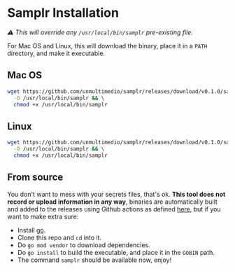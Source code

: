 # Samplr Installation

_:warning: This will override any `/usr/local/bin/samplr` pre-existing file._

For Mac OS and Linux, this will download the binary, place it in a `PATH` directory, and make it executable.

## Mac OS

```sh
wget https://github.com/unmultimedio/samplr/releases/download/v0.1.0/samplr-v0.1.0-mac \
  -O /usr/local/bin/samplr && \
  chmod +x /usr/local/bin/samplr
```

## Linux

```sh
wget https://github.com/unmultimedio/samplr/releases/download/v0.1.0/samplr-v0.1.0-linux \
  -O /usr/local/bin/samplr && \
  chmod +x /usr/local/bin/samplr
```

## From source

You don't want to mess with your secrets files, that's ok. **This tool does not record or upload information in any way**, binaries are automatically built and added to the releases using Github actions as defined [here](.github/workflows/release.yml), but if you want to make extra sure:

- Install [go](https://golang.org/dl/).
- Clone this repo and `cd` into it.
- Do `go mod vendor` to download dependencies.
- Do `go install` to build the executable, and place it in the `GOBIN` path.
- The command `samplr` should be available now, enjoy!
